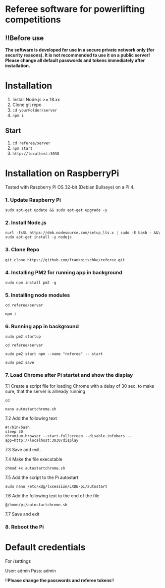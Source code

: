 # Referee software for powerlifting competitions

##  ‼️Before use

**The software is developed for use in a secure private network only (for security reasons). It is not recommended to use it on a public server!
Please change all default passwords and tokens immediately after installation.**

# Installation

1. Install Node.js >= 18.xx
2. Clone git repo
3. `cd yourFolder/server`
4. `npm i`

## Start

1. `cd referee/server`
2. `npm start`
3. `http://localhost:3030`



# Installation on RaspberryPi

Tested with Raspberry Pi OS 32-bit (Debian Bullseye) on a Pi 4.

### 1. Update Raspberry Pi
   
```
sudo apt-get update && sudo apt-get upgrade -y
```

### 2. Install Node.js

```
curl -fsSL https://deb.nodesource.com/setup_lts.x | sudo -E bash - &&\
sudo apt-get install -y nodejs
```

### 3. Clone Repo

```
git clone https://github.com/franknitschke/referee.git
```

### 4. Installing PM2 for running app in background

```
sudo npm install pm2 -g
```

### 5. Installing node modules

```
cd referee/server
```
```
npm i
```

### 6. Running app in background

```
sudo pm2 startup
```
```
cd referee/server
```
```
sudo pm2 start npm --name "referee" -- start
```
```
sudo pm2 save
```

### 7. Load Chrome after Pi startet and show the display

7.1 Create a script file for loading Chrome with a delay of 30 sec. to make sure, that the server is allready running

```
cd
```
```
nano autostartchrome.sh
```

7.2 Add the following text

```
#!/bin/bash
sleep 30
chromium-browser --start-fullscreen --disable-infobars --app=http://localhost:3030/display
```

7.3 Save and exit.

7.4 Make the file executable

```
chmod +x autostartchrome.sh
```

7.5 Add the script to the Pi autostart

```
sudo nano /etc/xdg/lxsession/LXDE-pi/autostart
```

7.6 Add the following text to the end of the file

```
@/home/pi/autostartchrome.sh
```

7.7 Save and exit

### 8. Reboot the Pi


# Default credentials

For /settings

User: admin
Pass: admin

‼️**Please change the passwords and referee tokens**‼️
